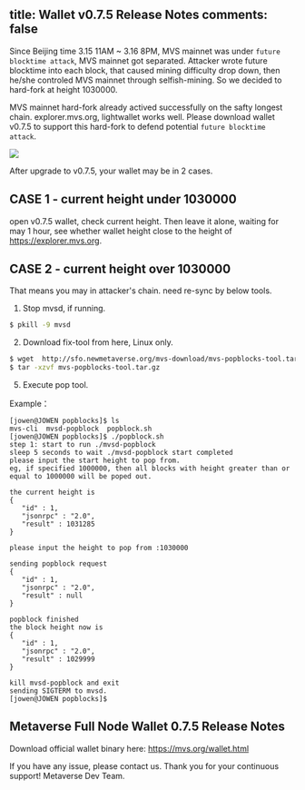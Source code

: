 title: Wallet v0.7.5 Release Notes
comments: false
---

Since Beijing time 3.15 11AM ~ 3.16 8PM, MVS mainnet was under `future blocktime attack`, MVS mainnet got separated.
Attacker wrote future blocktime into each block, that caused mining difficulty drop down, then he/she controled MVS mainnet through selfish-mining.
So we decided to hard-fork at height 1030000.

MVS mainnet hard-fork already actived successfully on the safty longest chain.
explorer.mvs.org, lightwallet works well.
Please download wallet v0.7.5 to support this hard-fork to defend potential `future blocktime attack`.

![](/images/metaverse-wallet-v0.7.5-releasenotes-1.png)

After upgrade to v0.7.5, your wallet may be in 2 cases.
## CASE 1 - current height under 1030000
open v0.7.5 wallet, check current height.
Then leave it alone, waiting for may 1 hour, see whether wallet height close to the height of <https://explorer.mvs.org>.

## CASE 2 - current height over 1030000
That means you may in attacker's chain. need re-sync by below tools.
1. Stop mvsd, if running.
```bash
$ pkill -9 mvsd
```

2. Download fix-tool from here, Linux only.
```bash
$ wget  http://sfo.newmetaverse.org/mvs-download/mvs-popblocks-tool.tar.gz
$ tar -xzvf mvs-popblocks-tool.tar.gz
```

5. Execute pop tool.

Example：
```
[jowen@JOWEN popblocks]$ ls
mvs-cli  mvsd-popblock  popblock.sh
[jowen@JOWEN popblocks]$ ./popblock.sh 
step 1: start to run ./mvsd-popblock
sleep 5 seconds to wait ./mvsd-popblock start completed
please input the start height to pop from.
eg, if specified 1000000, then all blocks with height greater than or equal to 1000000 will be poped out.

the current height is
{
   "id" : 1,
   "jsonrpc" : "2.0",
   "result" : 1031285
}

please input the height to pop from :1030000

sending popblock request
{
   "id" : 1,
   "jsonrpc" : "2.0",
   "result" : null
}

popblock finished
the block height now is
{
   "id" : 1,
   "jsonrpc" : "2.0",
   "result" : 1029999
}

kill mvsd-popblock and exit
sending SIGTERM to mvsd.
[jowen@JOWEN popblocks]$
```

## Metaverse Full Node Wallet 0.7.5 Release Notes
Download official wallet binary here: <https://mvs.org/wallet.html>


If you have any issue, please contact us.
Thank you for your continuous support! 
Metaverse Dev Team.

